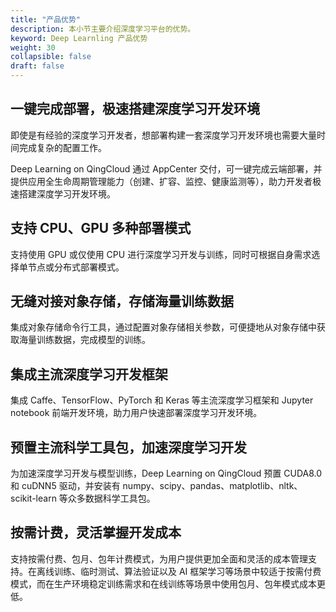 ```yaml
---
title: "产品优势"
description: 本小节主要介绍深度学习平台的优势。 
keyword: Deep Learnling 产品优势 
weight: 30
collapsible: false
draft: false
---
```


## 一键完成部署，极速搭建深度学习开发环境

即使是有经验的深度学习开发者，想部署构建一套深度学习开发环境也需要大量时间完成复杂的配置工作。

Deep Learning on QingCloud 通过 AppCenter 交付，可一键完成云端部署，并提供应用全生命周期管理能力（创建、扩容、监控、健康监测等），助力开发者极速搭建深度学习开发环境。

## 支持 CPU、GPU 多种部署模式

支持使用 GPU 或仅使用 CPU 进行深度学习开发与训练，同时可根据自身需求选择单节点或分布式部署模式。

## 无缝对接对象存储，存储海量训练数据

集成对象存储命令行工具，通过配置对象存储相关参数，可便捷地从对象存储中获取海量训练数据，完成模型的训练。

## 集成主流深度学习开发框架

集成 Caffe、TensorFlow、PyTorch 和 Keras 等主流深度学习框架和 Jupyter notebook 前端开发环境，助力用户快速部署深度学习开发环境。

## 预置主流科学工具包，加速深度学习开发

为加速深度学习开发与模型训练，Deep Learning on QingCloud 预置 CUDA8.0 和 cuDNN5 驱动，并安装有 numpy、scipy、pandas、matplotlib、nltk、scikit-learn 等众多数据科学工具包。

## 按需计费，灵活掌握开发成本

支持按需付费、包月、包年计费模式，为用户提供更加全面和灵活的成本管理支持。在离线训练、临时测试、算法验证以及 AI 框架学习等场景中较适于按需付费模式，而在生产环境稳定训练需求和在线训练等场景中使用包月、包年模式成本更低。
